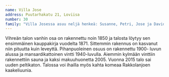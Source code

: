 ```yaml
---
name: Villa Jose
address: Puutarhakatu 21, Loviisa
number: 30
family: "Villa Josessa asuu neljä henkeä: Susanne, Petri, Jose ja David Vauhkonen. Susanne on hoitokodin johtaja, Petri turvallisuus- ja laatuasiantuntja, poikamme Jose on syntynyt 2002 ja David 2007.\nMuutimme Puutarhakatu 21:een vuonna 1999. Tontilla kasvoi korkeaa heinää ja talon maalit rapisivat kadulle. Piharakennuksen katto oli hajalla, mikä kunnostettiin oitis. Ensi remontissa itse taloon vaihdettiin 50-luvun lämmityskattila uuteen.\nTalon alakerran kadun puoleinen osa on vanhinta ja rakennettu 1800-luvun puolessa välissä. Alakerta on laajentunut pariin otteeseen ja 40-luvulla talo sai toisen kerroksen. Itse talosta edelliset omistajat olivat remontoineet alakerran., mikä riitti alkuvaiheessa meille hyvin. Asuimme alakerrassa ja kunnostamaton yläkerta toimi varastona.\n2002 saimme esikoisemme Josen ja tilantarve kasvoi. Remontoimme yläkerran 2006. Kylmästä ullakosta tuli iso lastenhuone ja vanha kylpyhuone kunnostettiin ja laajennettin ja rakensimme saunan. 2007 tuli toinen poika, David. Molemmat poikamme on adoptoitu Kolumbiasta ja molemmat ovat olleet pikku vauvoja kotiin Suomeen tullessaan.\nKun astuimme ensi kerran taloon niin ihastuimme siihen saman tien. Siitä välittyi hyvä tunne. Suuressa talossa oli sopukoita ja huoneita, jotka kiehtoivat ja antoi monia mahdollisuuksia toteuttaa ideoitamme.\nOn ollut mahtavaa, että poikien ei ole tarvinnut muuttaa kertaakaan vaan taloon ja Loviisaan on muodostunut todella syvä ja vahva tunneside. Talosta on tullut meille kaikille erittäin rakas ja tärkeä paikka. Se on meidän koti."
---
```

Vihreän talon vanhin osa on rakennettu noin 1850 ja talosta löytyy sen ensimmäinen kauppakirja vuodelta 1871. Sittemmin rakennus on kasvanut niin pituutta kuin leveyttä. Pihanpuoleinen osuus on rakennettu 1900- luvun alussa ja mansardikattoinen vintti 1940-luvulla. Aiemmin kylmään vinttiin rakennettiin sauna ja kaksi makuuhuonetta 2005. Vuonna 2015 talo sai uuden peltikaton. Talossa voi ihailla myös kahta komeaa Rakkolanjoen kaakeliuunia.
